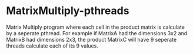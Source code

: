 # MatrixMultiply-pthreads
Matrix Multiply program where each cell in the product matrix is calculate by a seperate pthread. For example if MatrixA had the dimensions 3x2 and MatrixB had dimensions 2x3, the product MatrixC will have 9 seperate threads calculate each of its 9 values.
